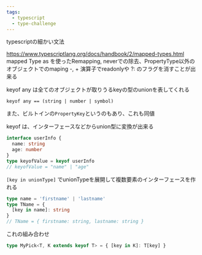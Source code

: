 ```yaml
---
tags:
  - typescript
  - type-challenge
---
```

typescriptの細かい文法

https://www.typescriptlang.org/docs/handbook/2/mapped-types.html
mapped Type
as を使ったRemapping, neverでの除去、PropertyType以外のオブジェクトでのmaping
-, + 演算子でreadonlyや ?: のフラグを消すことが出来る

keyof any は全てのオブジェクトが取りうるkeyの型のunionを表してくれる
```
keyof any == (string | number | symbol)
```
また、ビルトインの`PropertyKey`というのもあり、これも同値

keyof は、インターフェースなどからunion型に変換が出来る
```ts
interface userInfo {
  name: string
  age: number
}
type keyofValue = keyof userInfo
// keyofValue = "name" | "age"
```

`[key in unionType]` でunionTypeを展開して複数要素のインターフェースを作れる
```ts
type name = 'firstname' | 'lastname'
type TName = {
  [key in name]: string
}
// TName = { firstname: string, lastname: string }
```

これの組み合わせ
```ts
type MyPick<T, K extends keyof T> = { [key in K]: T[key] }
```